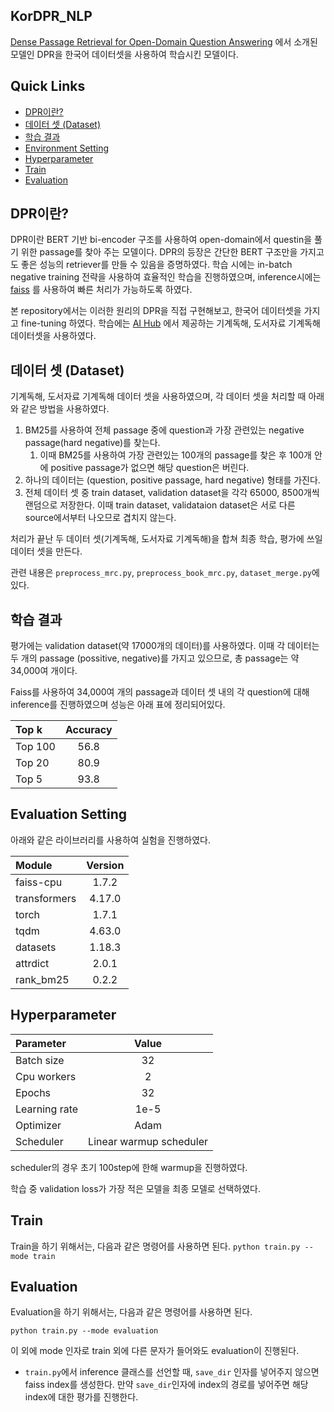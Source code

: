 ## KorDPR_NLP 

[Dense Passage Retrieval for Open-Domain Question Answering](https://arxiv.org/abs/2004.04906) 에서 소개된 모델인 DPR을 한국어 데이터셋을 사용하여 학습시킨 모델이다.

## Quick Links

  - [DPR이란?](#what_is_dpr)
  - [데이터 셋 (Dataset)](#dataset)
  - [학습 결과](#result)
  - [Environment Setting](#environment_setting)
  - [Hyperparameter](#hyperparameter)
  - [Train](#train)
  - [Evaluation](#evaluation)

## DPR이란?

DPR이란 BERT 기반 bi-encoder 구조를 사용하여 open-domain에서 questin을 풀기 위한 passage를 찾아 주는 모델이다. 
DPR의 등장은 간단한 BERT 구조만을 가지고도 좋은 성능의 retriever를 만들 수 있음을 증명하였다. 
학습 시에는 in-batch negative training 전략을 사용하여 효율적인 학습을 진행하였으며, inference시에는 [faiss](https://github.com/facebookresearch/faiss) 를 사용하여 빠른 처리가 가능하도록 하였다.

본 repository에서는 이러한 원리의 DPR을 직접 구현해보고, 한국어 데이터셋을 가지고 fine-tuning 하였다. 학습에는 [AI Hub](https://aihub.or.kr/aihub-data/natural-language/about) 에서 제공하는 기계독해, 도서자료 기계독해 데이터셋을 사용하였다.

## 데이터 셋 (Dataset)

기계독해, 도서자료 기계독해 데이터 셋을 사용하였으며, 각 데이터 셋을 처리할 때 아래와 같은 방법을 사용하였다.

1. BM25를 사용하여 전체 passage 중에 question과 가장 관련있는 negative passage(hard negative)를 찾는다.
   1. 이때 BM25를 사용하여 가장 관련있는 100개의 passage를 찾은 후 100개 안에 positive passage가 없으면 해당 question은 버린다.
2. 하나의 데이터는 (question, positive passage, hard negative) 형태를 가진다.
3. 전체 데이터 셋 중 train dataset, validation dataset을 각각 65000, 8500개씩 랜덤으로 저장한다.
이때 train dataset, validataion dataset은 서로 다른 source에서부터 나오므로 겹치지 않는다.

처리가 끝난 두 데이터 셋(기계독해, 도서자료 기계독해)을 합쳐 최종 학습, 평가에 쓰일 데이터 셋을 만든다.

관련 내용은 `preprocess_mrc.py`, `preprocess_book_mrc.py`, `dataset_merge.py`에 있다.

## 학습 결과
평가에는 validation dataset(약 17000개의 데이터)를 사용하였다.
이때 각 데이터는 두 개의 passage (possitive, negative)를 가지고 있으므로, 총 passage는 약 34,000여 개이다.

Faiss를 사용하여 34,000여 개의 passage과 데이터 셋 내의 각 question에 대해 inference를 진행하였으며 성능은 아래 표에 정리되어있다.

| Top k   | Accuracy |
|:--------|:--------:|
| Top 100 |   56.8   |
| Top 20  |   80.9   |
| Top 5   |   93.8   |

## Evaluation Setting
아래와 같은 라이브러리를 사용하여 실험을 진행하였다.

| Module       | Version |
|:-------------|:-------:|
| faiss-cpu    |  1.7.2  |
| transformers | 4.17.0  |
| torch        |  1.7.1  |
| tqdm         | 4.63.0  |
| datasets     | 1.18.3  |
| attrdict     |  2.0.1  |
| rank_bm25    |  0.2.2  |

## Hyperparameter

| Parameter     |          Value          |
|:--------------|:-----------------------:|
| Batch size    |           32            |
| Cpu workers   |            2            |
| Epochs        |           32            |
| Learning rate |          1e-5           |
| Optimizer     |          Adam           |
| Scheduler     | Linear warmup scheduler |

scheduler의 경우 초기 100step에 한해 warmup을 진행하였다.

학습 중 validation loss가 가장 적은 모델을 최종 모델로 선택하였다.

## Train

Train을 하기 위해서는, 다음과 같은 명령어를 사용하면 된다.
 `python train.py --mode train`

## Evaluation

Evaluation을 하기 위해서는, 다음과 같은 명령어를 사용하면 된다.

 `python train.py --mode evaluation`

이 외에 mode 인자로 train 외에 다른 문자가 들어와도 evaluation이 진행된다.


* `train.py`에서 inference 클래스를 선언할 때, `save_dir` 인자를 넣어주지 않으면 faiss index를 생성한다.
만약 `save_dir`인자에 index의 경로를 넣어주면 해당 index에 대한 평가를 진행한다.



